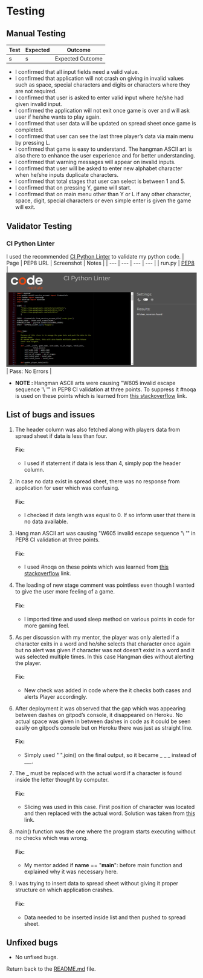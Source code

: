 # Testing
## Manual Testing
| Test | Expected | Outcome |
| --- | --- | --- |
| s | s | Expected Outcome |

- I confirmed that all input fields need a valid value.
- I confirmed that application will not crash on giving in invalid values such as space, special characters and digits or characters where they are not required.
- I confirmed that user is asked to enter valid input where he/she had given invalid input.
- I confirmed the application will not exit once game is over and will ask user if he/she wants to play again.
- I confirmed that user data will be updated on spread sheet once game is completed.
- I confirmed that user can see the last three player’s data via main menu by pressing L.
- I confirmed that game is easy to understand. The hangman ASCII art is also there to enhance the user experience and for better understanding.
- I confirmed that warning messages will appear on invalid inputs.
- I confirmed that user will be asked to enter new alphabet character when he/she inputs duplicate characters.
- I confirmed that total stages that user can select is between 1 and 5.
- I confirmed that on pressing Y, game will start.
- I confirmed that on main menu other than Y or L if any other character, space, digit, special characters or even simple enter is given the game will exit.

## Validator Testing
### CI Python Linter
I used the recommended [CI Python Linter](https://pep8ci.herokuapp.com/#) to validate my python code.
| Page | PEP8 URL | Screenshot | Notes |
| --- | --- | --- | --- |
| run.py | [PEP8](https://pep8ci.herokuapp.com/#) | ![screenshot](/documentation/readme_img/ci-python-lynter.png) | Pass: No Errors |
- <b>NOTE : </b> Hangman ASCII arts were causing "W605 invalid escape sequence '\ '" in PEP8 CI validation at three points. To suppress it #noqa is used on these points which is learned from [this stackoverflow](https://stackoverflow.com/questions/18444840/) link.

## List of bugs and issues
1. The header column was also fetched along with players data from spread sheet if data is less than four.
    #### Fix:
    - I used if statement if data is less than 4, simply pop the header column.

2. In case no data exist in spread sheet, there was no response from application for user which was confusing.
   #### Fix:
    - I checked if data length was equal to 0. If so inform user that there is no data available.

3. Hang man ASCII art was causing "W605 invalid escape sequence '\ '" in PEP8 CI validation at three points.
   #### Fix:
   - I used #noqa on these points which was learned from [this stackoverflow](https://stackoverflow.com/questions/18444840/) link.

4. The loading of new stage comment was pointless even though I wanted to give the user more feeling of a game.
   #### Fix:
   - I imported time and used sleep method on various points in code for more gaming feel.

5. As per discussion with my mentor, the player was only alerted if a character exits in a word and he/she selects that character once again but no alert was given if character was not doesn’t exist in a word and it was selected multiple times. In this case Hangman dies without alerting the player.
   #### Fix:
    - New check was added in code where the it checks both cases and alerts Player accordingly.

6. After deployment it was observed that the gap which was appearing between dashes on gitpod’s console, it disappeared on Heroku. No actual space was given in between dashes in code as it could be seen easily on gitpod’s console but on Heroku there was just as straight line.
   #### Fix:
    - Simply used " ".join() on the final output, so it became _ _ _ instead of ___.

7. The _ must be replaced with the actual word if a character is found inside the letter thought by computer.
   #### Fix:
   - Slicing was used in this case. First position of character was located and then replaced with the actual word. Solution was taken from [this](https://pythonexamples.org/python-string-replace-character-at-specific-position/) link.

8. main() function was the one where the program starts executing without no checks which was wrong.
    #### Fix:
    - My mentor added if __name__ == "__main__": before main function and explained why it was necessary here.

9. I was trying to insert data to spread sheet without giving it proper structure on which application crashes.
    #### Fix:
    - Data needed to be inserted inside list and then pushed to spread sheet.

## Unfixed bugs
- No unfixed bugs.

Return back to the [README.md](/README.md) file.